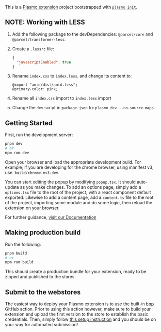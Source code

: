 This is a [Plasmo extension](https://docs.plasmo.com/) project bootstrapped with [`plasmo init`](https://www.npmjs.com/package/plasmo).

## NOTE: Working with LESS

1. Add the following package to the devDependencies: `@parcel/core` and `@parcel/transformer-less`.
2. Create a `.lessrc` file:

   ```json
   {
     "javascriptEnabled": true
   }
   ```

3. Rename `index.css` to `index.less`, and change its content to:

   ```less
   @import "antd/dist/antd.less";
   @primary-color: pink;
   ```

4. Rename all `index.css` import to `index.less` import
5. Change the `dev` script in `package.json` to: `plasmo dev --no-source-maps`

## Getting Started

First, run the development server:

```bash
pnpm dev
# or
npm run dev
```

Open your browser and load the appropriate development build. For example, if you are developing for the chrome browser, using manifest v3, use: `build/chrome-mv3-dev`.

You can start editing the popup by modifying `popup.tsx`. It should auto-update as you make changes. To add an options page, simply add a `options.tsx` file to the root of the project, with a react component default exported. Likewise to add a content page, add a `content.ts` file to the root of the project, importing some module and do some logic, then reload the extension on your browser.

For further guidance, [visit our Documentation](https://docs.plasmo.com/)

## Making production build

Run the following:

```bash
pnpm build
# or
npm run build
```

This should create a production bundle for your extension, ready to be zipped and published to the stores.

## Submit to the webstores

The easiest way to deploy your Plasmo extension is to use the built-in [bpp](https://bpp.browser.market) GitHub action. Prior to using this action however, make sure to build your extension and upload the first version to the store to establish the basic credentials. Then, simply follow [this setup instruction](https://docs.plasmo.com/workflows#submit-your-extension) and you should be on your way for automated submission!
